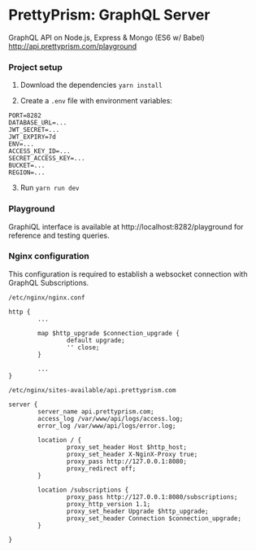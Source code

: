 # PrettyPrism: GraphQL Server

GraphQL API on Node.js, Express & Mongo (ES6 w/ Babel)
http://api.prettyprism.com/playground

### Project setup

1. Download the dependencies `yarn install`

2. Create a `.env` file with environment variables:

```
PORT=8282
DATABASE_URL=...
JWT_SECRET=...
JWT_EXPIRY=7d
ENV=...
ACCESS_KEY_ID=...
SECRET_ACCESS_KEY=...
BUCKET=...
REGION=...
```

3. Run `yarn run dev`

### Playground

GraphiQL interface is available at http://localhost:8282/playground for
reference and testing queries.

### Nginx configuration

This configuration is required to establish a websocket connection with GraphQL
Subscriptions.

`/etc/nginx/nginx.conf`

```
http {
        ...

        map $http_upgrade $connection_upgrade {
                default upgrade;
                '' close;
        }

        ...
}
```

`/etc/nginx/sites-available/api.prettyprism.com`

```
server {
        server_name api.prettyprism.com;
        access_log /var/www/api/logs/access.log;
        error_log /var/www/api/logs/error.log;

        location / {
                proxy_set_header Host $http_host;
                proxy_set_header X-NginX-Proxy true;
                proxy_pass http://127.0.0.1:8080;
                proxy_redirect off;
        }

        location /subscriptions {
                proxy_pass http://127.0.0.1:8080/subscriptions;
                proxy_http_version 1.1;
                proxy_set_header Upgrade $http_upgrade;
                proxy_set_header Connection $connection_upgrade;
        }

}
```
